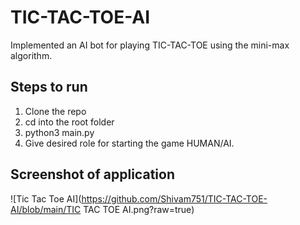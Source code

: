 # TIC-TAC-TOE-AI
Implemented an AI bot for playing TIC-TAC-TOE using the mini-max algorithm.

## Steps to run
1. Clone the repo
2. cd into the root folder
3. python3 main.py
4. Give desired role for starting the game HUMAN/AI.

## Screenshot of application
![Tic Tac Toe AI](https://github.com/Shivam751/TIC-TAC-TOE-AI/blob/main/TIC TAC TOE AI.png?raw=true)

